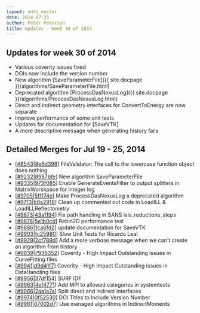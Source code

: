 ```yaml
---
layout: onto_master
date: 2014-07-25
author: Peter Peterson
title: Updates - Week 30 of 2014
---
```

Updates for week 30 of 2014
---------------------------
* Various coverity issues fixed
* DOIs now include the version number
* New algorithm [SaveParameterFile]({{ site.docpage }}/algorithms/SaveParameterFile.html)
* Deprecated algorithm [ProcessDasNexusLog]({{ site.docpage }}/algorithms/ProcessDasNexusLog.html)
* Direct and indirect geometry interfaces for ConvertToEnergy are now separate
* Improve performance of some unit tests
* Updates for documentation for [SaveVTK]
* A more descriptive message when generating history fails

Detailed Merges for Jul 19 - 25, 2014
-------------------------------------
* \[[#8543](http://trac.mantidproject.org/mantid/ticket/8543)\|[8e6d398](https://github.com/mantidproject/mantid/commit/8e6d3987b9c115702d498dcfea41da35e06c0f5d)\] FileValidator: The call to the lowercase function object does nothing
* \[[#9232](http://trac.mantidproject.org/mantid/ticket/9232)\|[8987bfe](https://github.com/mantidproject/mantid/commit/8987bfee59a223a6a2a0389433870661d9356325)\] New algorithm SaveParameterFile
* \[[#9335](http://trac.mantidproject.org/mantid/ticket/9335)\|[973f085](https://github.com/mantidproject/mantid/commit/973f085cbf2235a0b20629264321b64f4ca9426e)\] Enable GenerateEventsFilter to output splitters in MatrixWorskpace for integer log
* \[[#9705](http://trac.mantidproject.org/mantid/ticket/9705)\|[5ff174e](https://github.com/mantidproject/mantid/commit/5ff174eeaa36b931326cf90af6c2d0e58be2948c)\] Make ProcessDasNexusLog a deprecated algorithm
* \[[#9713](http://trac.mantidproject.org/mantid/ticket/9713)\|[b0a2918](https://github.com/mantidproject/mantid/commit/b0a29188b2a4815bf128fdc83568a274ed83e8d9)\] Clean up commented out code in LoadILL &amp; LoadILLReflectometry
* \[[#9873](http://trac.mantidproject.org/mantid/ticket/9873)\|[43a1194](https://github.com/mantidproject/mantid/commit/43a11947fa020db415f8dea5179c12dada56b552)\] Fix path handling in SANS isis_reductions_steps
* \[[#9876](http://trac.mantidproject.org/mantid/ticket/9876)\|[5e1b0cd](https://github.com/mantidproject/mantid/commit/5e1b0cd968645ad3e662e3651123a0853a563c90)\] Rebin2D performance test
* \[[#9886](http://trac.mantidproject.org/mantid/ticket/9886)\|[1ca6fd2](https://github.com/mantidproject/mantid/commit/1ca6fd2ed9bd0b3b62436f3026f3ca07937cc21d)\] update documentation for SaveVTK
* \[[#9903](http://trac.mantidproject.org/mantid/ticket/9903)\|[fc25980](https://github.com/mantidproject/mantid/commit/fc259803caae2887e26db7983411c87b7fe82a55)\] Slow Unit Tests for Ricardo Leal
* \[[#9929](http://trac.mantidproject.org/mantid/ticket/9929)\|[2cf789d](https://github.com/mantidproject/mantid/commit/2cf789dfddac1932ee6b88648ff7282d467931b4)\] Add a more verbose message when we can't create an algorithm from history
* \[[#9939](http://trac.mantidproject.org/mantid/ticket/9939)\|[7936352](https://github.com/mantidproject/mantid/commit/7936352ccd13670b9d4cf6f9baa0214c9c3429f6)\] Coverity - High Impact Outstanding issues in CurveFitting files
* \[[#9941](http://trac.mantidproject.org/mantid/ticket/9941)\|[d9d41f7](https://github.com/mantidproject/mantid/commit/d9d41f7191e44dcd204770eaba55e17adc9a28b9)\] Coverity - High Impact Outstanding issues in DataHandling files
* \[[#9956](http://trac.mantidproject.org/mantid/ticket/9956)\|[37df154](https://github.com/mantidproject/mantid/commit/37df154ff57e5d55a98d441cc87cbee1a690b678)\] SURF IDF
* \[[#9963](http://trac.mantidproject.org/mantid/ticket/9963)\|[4ef4771](https://github.com/mantidproject/mantid/commit/4ef47717dbd66afc1d7f91fbf2c8b19f963d6cb3)\] Add MPI to allowed categories in systemtests
* \[[#9966](http://trac.mantidproject.org/mantid/ticket/9966)\|[2aa1a7a](https://github.com/mantidproject/mantid/commit/2aa1a7a3a05357334b7fbe1fdd5dbe448018e3ff)\] Split direct and indirect interfaces
* \[[#9974](http://trac.mantidproject.org/mantid/ticket/9974)\|[0f52530](https://github.com/mantidproject/mantid/commit/0f52530e12b954c43a096518b1be6dd69c054b35)\] DOI Titles to Include Version Number
* \[[#9981](http://trac.mantidproject.org/mantid/ticket/9981)\|[07002d7](https://github.com/mantidproject/mantid/commit/07002d74b97567e57b89256620517e719760ca58)\] Use managed algorithms in IndirectMoments
